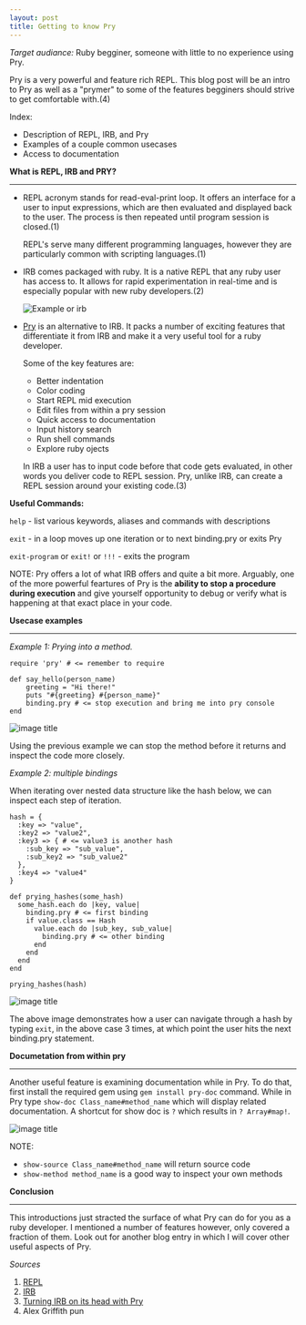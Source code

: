 ```yaml
---
layout: post
title: Getting to know Pry
---
```


*Target audiance:* Ruby begginer, someone with little to no experience using Pry.

Pry is a very powerful and feature rich REPL. This blog post will be an intro
to Pry as well as a "prymer" to some of the features begginers should strive to
get comfortable with.(4)

Index:

* Description of REPL, IRB, and Pry
* Examples of a couple common usecases
* Access to documentation


**What is REPL, IRB and PRY?**

----

* REPL acronym stands for read-eval-print loop. It offers an interface for a
user to input expressions, which are then evaluated and displayed back to the
user. The process is then repeated until program session is closed.(1)

    REPL's serve many different programming languages, however they are particularly
common with scripting languages.(1)

* IRB comes packaged with ruby. It is a native REPL that any ruby user has
access to. It allows for rapid experimentation in real-time and is especially
popular with new ruby developers.(2)

    ![Example or irb](http://i.imgur.com/u0dDdsz.png)

* [Pry](http://pryrepl.org/) is an alternative to IRB. It packs a number of 
exciting features that differentiate it from IRB and make it a very useful
tool for a ruby developer.

    Some of the key features are:

    * Better indentation
    * Color coding
    * Start REPL mid execution
    * Edit files from within a pry session
    * Quick access to documentation
    * Input history search
    * Run shell commands
    * Explore ruby ojects

    In IRB a user has to input code before that code gets evaluated, in other
    words you deliver code to REPL session. Pry, unlike IRB, can create a REPL
    session around your existing code.(3)


**Useful Commands:**

`help` - list various keywords, aliases and commands with descriptions

`exit` - in a loop moves up one iteration or to next binding.pry or exits Pry

`exit-program` or `exit!` or `!!!` - exits the program


NOTE: Pry offers a lot of what IRB offers and quite a bit more. Arguably, one
of the more powerful feartures of Pry is the **ability to stop a procedure during
execution** and give yourself opportunity to debug or verify what is happening
at that exact place in your code.


**Usecase examples**

-----

*Example 1: Prying into a method.*

```
require 'pry' # <= remember to require

def say_hello(person_name)
    greeting = "Hi there!"
    puts "#{greeting} #{person_name}"
    binding.pry # <= stop execution and bring me into pry console
end
```

![image title](http://i.imgur.com/SiDXtEO.png)

Using the previous example we can stop the method before it returns and 
inspect the code more closely.

*Example 2: multiple bindings*

When iterating over nested data structure like the hash below, we can inspect
each step of iteration.

```
hash = {
  :key => "value",
  :key2 => "value2",
  :key3 => { # <= value3 is another hash
    :sub_key => "sub_value",
    :sub_key2 => "sub_value2"
  },
  :key4 => "value4"
}
```

```
def prying_hashes(some_hash)
  some_hash.each do |key, value|
    binding.pry # <= first binding
    if value.class == Hash
      value.each do |sub_key, sub_value|
        binding.pry # <= other binding
      end
    end
  end
end

prying_hashes(hash)
```

![image title](http://i.imgur.com/i88w0MQ.png)

The above image demonstrates how a user can navigate through a hash by typing
`exit`, in the above case 3 times, at which point the user hits the next binding.pry
statement.


**Documetation from within pry**

----

Another useful feature is examining documentation while in Pry. To do that,
first install the required gem using `gem install pry-doc` command. While in Pry
type `show-doc Class_name#method_name` which will display related documentation.
A shortcut for show doc is `?` which results in `? Array#map!`.

![image title](http://i.imgur.com/Ix40nyw.png)

NOTE: 

* `show-source Class_name#method_name` will return source code
* `show-method method_name` is a good way to inspect your own methods

**Conclusion**

----

This introductions just stracted the surface of what Pry can do for you as a
ruby developer. I mentioned a number of features however, only covered a
fraction of them. Look out for another blog entry in which I will cover other
useful aspects of Pry.


*Sources*

1. [REPL](https://en.wikipedia.org/wiki/Read%E2%80%93eval%E2%80%93print_loop)
2. [IRB](https://en.wikipedia.org/wiki/Interactive_Ruby_Shell)
3. [Turning IRB on its head with Pry](https://banisterfiend.wordpress.com/2011/01/27/turning-irb-on-its-head-with-pry/)
9. Alex Griffith pun